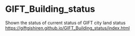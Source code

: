 # GIFT_Building_status
Shown the status of current status of GIFT city land status
https://giftgishiren.github.io/GIFT_Building_status/index.html
